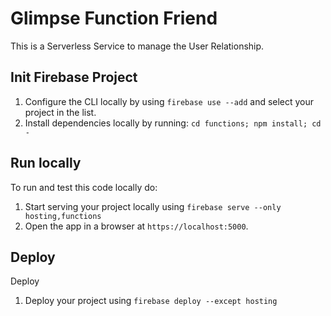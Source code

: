 # Glimpse Function Friend

This is a Serverless Service to manage the User Relationship. 


## Init Firebase Project
 1. Configure the CLI locally by using `firebase use --add` and select your project in the list.
 1. Install dependencies locally by running: `cd functions; npm install; cd -`


## Run locally
To run and test this code locally do:
 1. Start serving your project locally using `firebase serve --only hosting,functions`
 1. Open the app in a browser at `https://localhost:5000`.


## Deploy
Deploy
 1. Deploy your project using `firebase deploy --except hosting`